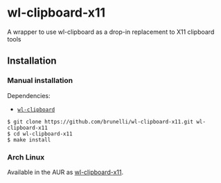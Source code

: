 wl-clipboard-x11
================

A wrapper to use wl-clipboard as a drop-in replacement to X11 clipboard tools

## Installation

### Manual installation

Dependencies:

- [`wl-clipboard`](https://github.com/bugaevc/wl-clipboard)

```
$ git clone https://github.com/brunelli/wl-clipboard-x11.git wl-clipboard-x11
$ cd wl-clipboard-x11
$ make install
```

### Arch Linux

Available in the AUR as [wl-clipboard-x11](https://aur.archlinux.org/packages/wl-clipboard-x11).
